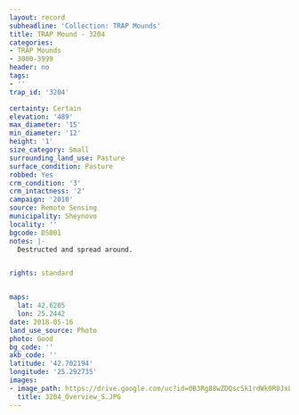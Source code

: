 ```yaml
---
layout: record
subheadline: 'Collection: TRAP Mounds'
title: TRAP Mound - 3204
categories:
- TRAP Mounds
- 3000-3999
header: no
tags:
- ''
trap_id: '3204'

certainty: Certain
elevation: '489'
max_diameter: '15'
min_diameter: '12'
height: '1'
size_category: Small
surrounding_land_use: Pasture
surface_condition: Pasture
robbed: Yes
crm_condition: '3'
crm_intactness: '2'
campaign: '2010'
source: Remote Sensing
municipality: Sheynovo
locality: ''
bgcode: DS001
notes: |-
  Destructed and spread around.


rights: standard


maps:
  lat: 42.6285
  lon: 25.2442
date: 2018-05-16
land_use_source: Photo
photo: Good
bg_code: ''
akb_code: ''
latitude: '42.702194'
longitude: '25.292735'
images:
- image_path: https://drive.google.com/uc?id=0B3Rg88wZDQscSk1rdWk0R0JxLVE
  title: 3204_Overview_S.JPG
---
```


